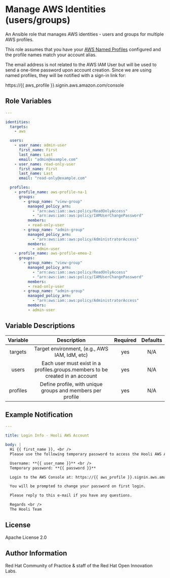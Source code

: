 Manage AWS Identities (users/groups)
==========================================

An Ansible role that manages AWS identities - users and groups for multiple AWS profiles.

This role assumes that you have your [AWS Named Profiles](https://docs.aws.amazon.com/cli/latest/userguide/cli-configure-profiles.html) configured and the profile names match your account alias.

The email address is not related to the AWS IAM User but will be used to send a one-time password upon account creation. Since we are using named profiles, they will be notified with a sign-in link for:

https://{{ aws_profile }}.signin.aws.amazon.com/console

Role Variables
--------------

```yaml
---

identities:
  targets:
    - aws

  users:
    - user_name: admin-user
      first_name: First
      last_name: Last
      email: "admin@example.com"
    - user_name: read-only-user
      first_name: First
      last_name: Last
      email: "read-only@example.com"

  profiles:
    - profile_name: aws-profile-na-1
      groups:
        - group_name: "view-group"
          managed_policy_arn:
            - "arn:aws:iam::aws:policy/ReadOnlyAccess"
            - "arn:aws:iam::aws:policy/IAMUserChangePassword"
          members:
          - read-only-user
        - group_name: "admin-group"
          managed_policy_arn:
            - "arn:aws:iam::aws:policy/AdministratorAccess"
          members:
            - admin-user
    - profile_name: aws-profile-emea-2
      groups:
        - group_name: "view-group"
          managed_policy_arn:
            - "arn:aws:iam::aws:policy/ReadOnlyAccess"
            - "arn:aws:iam::aws:policy/IAMUserChangePassword"
          members:
          - read-only-user
        - group_name: "admin-group"
          managed_policy_arn:
            - "arn:aws:iam::aws:policy/AdministratorAccess"
          members:
          - admin-user
```

Variable Descriptions
---------------------

| Variable | Description | Required | Defaults |
|:--------:|:-----------:|:--------:|:--------:|
|targets|Target environment, (e.g., AWS IAM, IdM, etc)|yes|N/A|
|users|Each user must exist in a profiles.groups.members to be created in an account|yes|N/A|
|profiles|Define profile, with unique groups and members per profile|yes|N/A|

Example Notification
--------------------

```yaml
---

title: Login Info - Hooli AWS Account

body: |
  Hi {{ first_name }}, <br />
  Please use the following temporary password to access the Hooli AWS Account

  Username: **{{ user_name }}** <br />
  Temporary password: **{{ password }}**

  Login to the AWS Console at: https://{{ aws_profile }}.signin.aws.amazon.com/console

  You will be prompted to change your password on first login.

  Please reply to this e-mail if you have any questions.

  Regards <br />
  The Hooli Team
```

License
-------

Apache License 2.0


Author Information
------------------

Red Hat Community of Practice & staff of the Red Hat Open Innovation Labs.
